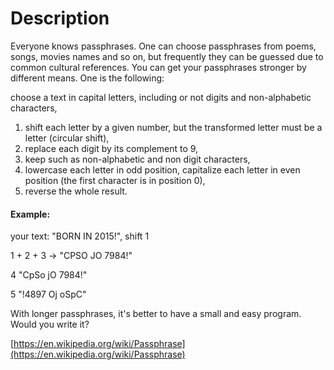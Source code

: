 # Description

Everyone knows passphrases. One can choose passphrases from poems, songs, movies names and so on, but frequently they can be guessed due to common cultural references. You can get your passphrases stronger by different means. One is the following:

choose a text in capital letters, including or not digits and non-alphabetic characters,

1.  shift each letter by a given number, but the transformed letter must be a letter (circular shift),
2.  replace each digit by its complement to 9,
3.  keep such as non-alphabetic and non digit characters,
4.  lowercase each letter in odd position, capitalize each letter in even position (the first character is in position 0),
5.  reverse the whole result.

#### Example:

your text: "BORN IN 2015!", shift 1

1 + 2 + 3 -> "CPSO JO 7984!"

4 "CpSo jO 7984!"

5 "!4897 Oj oSpC"

With longer passphrases, it's better to have a small and easy program. Would you write it?

[https://en.wikipedia.org/wiki/Passphrase](https://en.wikipedia.org/wiki/Passphrase)
